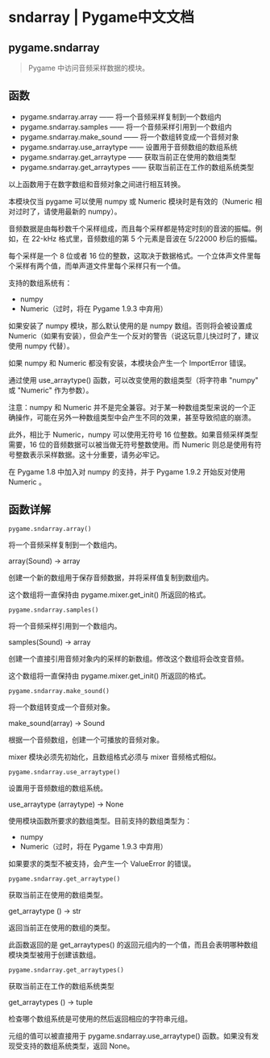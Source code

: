 # sndarray | Pygame中文文档

## pygame.sndarray

>Pygame 中访问音频采样数据的模块。

## 函数

* pygame.sndarray.array  ——  将一个音频采样复制到一个数组内
* pygame.sndarray.samples  ——  将一个音频采样引用到一个数组内
* pygame.sndarray.make_sound  ——  将一个数组转变成一个音频对象
* pygame.sndarray.use_arraytype  ——  设置用于音频数组的数组系统
* pygame.sndarray.get_arraytype  ——  获取当前正在使用的数组类型
* pygame.sndarray.get_arraytypes  ——  获取当前正在工作的数组系统类型

以上函数用于在数字数组和音频对象之间进行相互转换。

本模块仅当 pygame 可以使用 numpy 或 Numeric 模块时是有效的（Numeric 相对过时了，请使用最新的 numpy）。

音频数据是由每秒数千个采样组成，而且每个采样都是特定时刻的音波的振幅。例如，在 22-kHz 格式里，音频数组的第 5 个元素是音波在 5/22000 秒后的振幅。

每个采样是一个 8 位或者 16 位的整数，这取决于数据格式。一个立体声文件里每个采样有两个值，而单声道文件里每个采样只有一个值。

支持的数组系统有：

* numpy
* Numeric（过时，将在 Pygame 1.9.3 中弃用）

如果安装了 numpy 模块，那么默认使用的是 numpy 数组。否则将会被设置成 Numeric（如果有安装），但会产生一个反对的警告（说这玩意儿快过时了，建议使用 numpy 代替）。

如果 numpy 和 Numeric 都没有安装，本模块会产生一个 ImportError 错误。

通过使用 use_arraytype() 函数，可以改变使用的数组类型（将字符串 "numpy" 或 "Numeric" 作为参数）。

注意：numpy 和 Numeric 并不是完全兼容。对于某一种数组类型来说的一个正确操作，可能在另外一种数组类型中会产生不同的效果，甚至导致彻底的崩溃。

此外，相比于 Numeric，numpy 可以使用无符号 16 位整数。如果音频采样类型需要，16 位的音频数据可以被当做无符号整数使用。而 Numeric 则总是使用有符号整数表示采样数据。这十分重要，请务必牢记。

在 Pygame 1.8 中加入对 numpy 的支持，并于 Pygame 1.9.2 开始反对使用 Numeric 。

## 函数详解

```pygame.sndarray.array()```

将一个音频采样复制到一个数组内。

array(Sound) -> array

创建一个新的数组用于保存音频数据，并将采样值复制到数组内。

这个数组将一直保持由 pygame.mixer.get_init() 所返回的格式。

```pygame.sndarray.samples()```

将一个音频采样引用到一个数组内。

samples(Sound) -> array

创建一个直接引用音频对象内的采样的新数组。修改这个数组将会改变音频。

这个数组将一直保持由 pygame.mixer.get_init() 所返回的格式。

```pygame.sndarray.make_sound()```

将一个数组转变成一个音频对象。

make_sound(array) -> Sound

根据一个音频数组，创建一个可播放的音频对象。

mixer 模块必须先初始化，且数组格式必须与 mixer 音频格式相似。

```pygame.sndarray.use_arraytype()```

设置用于音频数组的数组系统。

use_arraytype (arraytype) -> None

使用模块函数所要求的数组类型。目前支持的数组类型为：

* numpy
* Numeric（过时，将在 Pygame 1.9.3 中弃用）

如果要求的类型不被支持，会产生一个 ValueError 的错误。

```pygame.sndarray.get_arraytype()```

获取当前正在使用的数组类型。

get_arraytype () -> str

返回当前正在使用的数组的类型。

此函数返回的是 get_arraytypes() 的返回元组内的一个值，而且会表明哪种数组模块类型被用于创建该数组。

```pygame.sndarray.get_arraytypes()```

获取当前正在工作的数组系统类型

get_arraytypes () -> tuple

检查哪个数组系统是可使用的然后返回相应的字符串元组。

元组的值可以被直接用于 pygame.sndarray.use_arraytype() 函数。如果没有发现受支持的数组系统类型，返回 None。
